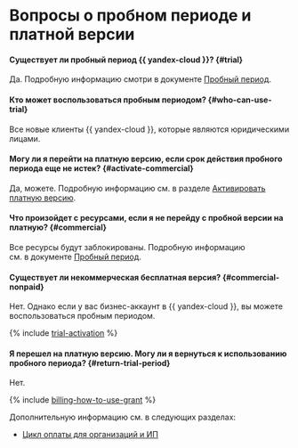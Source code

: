 # Вопросы о пробном периоде и платной версии

#### Существует ли пробный период {{ yandex-cloud }}?  {#trial}

Да. Подробную информацию смотри в документе [Пробный период](../../getting-started/free-trial/concepts/quickstart.md).

#### Кто может воспользоваться пробным периодом? {#who-can-use-trial}

Все новые клиенты {{ yandex-cloud }}, которые являются юридическими лицами.

#### Могу ли я перейти на платную версию, если срок действия пробного периода еще не истек?  {#activate-commercial}

Да, можете. Подробную информацию см. в разделе [Активировать платную версию](../../billing/operations/activate-commercial.md).

#### Что произойдет с ресурсами, если я не перейду с пробной версии на платную?  {#commercial}

Все ресурсы будут заблокированы. Подробную информацию см. в документе [Пробный период](../../getting-started/free-trial/concepts/quickstart.md).

#### Существует ли некоммерческая бесплатная версия? {#commercial-nonpaid}

Нет. Однако если у вас бизнес-аккаунт в {{ yandex-cloud }}, вы можете воспользоваться пробным периодом.

{% include [trial-activation](../../billing/_includes/trial-activation.md) %}

#### Я перешел на платную версию. Могу ли я вернуться к использованию пробного периода? {#return-trial-period}

Нет.

{% include [billing-how-to-use-grant](../../_includes/billing-how-to-use-grant.md) %}

Дополнительную информацию см. в следующих разделах:
- [Цикл оплаты для организаций и ИП](../../billing/payment/billing-cycle-business.md)